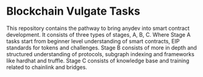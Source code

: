 # Blockchain Vulgate Tasks
This repository contains the pathway to bring anydev into smart contract development. It consists of three types of stages, A, B, C. Where Stage A tasks start from beginner level understanding
of smart contracts, EIP standards for tokens and challenges. Stage B consists of more in depth and structured understanding of protocols, subgraph indexing and frameworks like hardhat and truffle.
Stage C consists of knowledge base and training related to chainlink and bridges.
